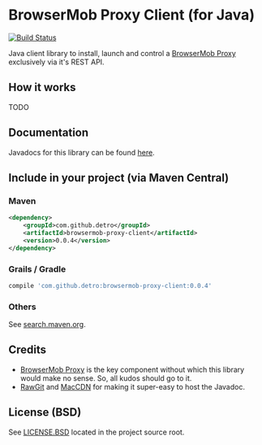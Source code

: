 # BrowserMob Proxy Client (for Java)

[![Build Status](https://travis-ci.org/detro/browsermob-proxy-client.svg?branch=master)](https://travis-ci.org/detro/browsermob-proxy-client)

Java client library to install, launch and control a [BrowserMob Proxy](https://github.com/lightbody/browsermob-proxy)
exclusively via it's REST API.

## How it works
TODO

## Documentation
Javadocs for this library can be found [here](https://cdn.rawgit.com/detro/browsermob-proxy-client/master/docs/javadoc/index.html).

## Include in your project (via Maven Central)

### Maven
```xml
<dependency>
    <groupId>com.github.detro</groupId>
    <artifactId>browsermob-proxy-client</artifactId>
    <version>0.0.4</version>
</dependency>
```

### Grails / Gradle
```groovy
compile 'com.github.detro:browsermob-proxy-client:0.0.4'
```

### Others
See [search.maven.org](http://search.maven.org/#search%7Cga%7C1%7Cbrowsermob-proxy-client).

## Credits

* [BrowserMob Proxy](https://github.com/lightbody/browsermob-proxy) is the key component without which this library
would make no sense. So, all kudos should go to it.
* [RawGit](https://rawgit.com/) and [MacCDN](http://www.maxcdn.com/) for making it super-easy to host the Javadoc.

## License (BSD)

See [LICENSE.BSD](./LICENSE.BSD) located in the project source root.


